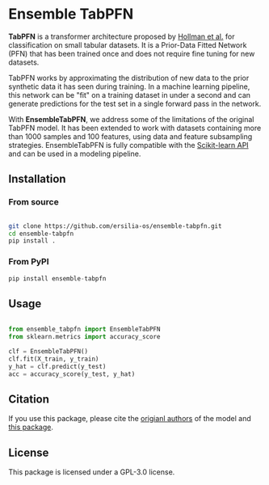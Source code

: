 # Ensemble TabPFN

**TabPFN** is a transformer architecture proposed by [Hollman et al.](https://arxiv.org/abs/2207.01848) for classification on small tabular datasets. It is a Prior-Data Fitted Network (PFN) that has been trained once and does not require fine tuning for new datasets.

TabPFN works by approximating the distribution of new data to the prior synthetic data it has seen during training. In a machine learning pipeline, this network can be "fit" on a training dataset in under a second and can generate predictions for the test set in a single forward pass in the network.

With **EnsembleTabPFN**, we address some of the limitations of the original TabPFN model. It has been extended to work with datasets containing more than 1000 samples and 100 features, using data and feature subsampling strategies. EnsembleTabPFN is fully compatible with the [Scikit-learn API](https://scikit-learn.org/stable/index.html) and can be used in a modeling pipeline.

## Installation

### From source

```bash

git clone https://github.com/ersilia-os/ensemble-tabpfn.git
cd ensemble-tabpfn
pip install .
```

### From PyPI

```python
pip install ensemble-tabpfn
```

## Usage

```python

from ensemble_tabpfn import EnsembleTabPFN
from sklearn.metrics import accuracy_score

clf = EnsembleTabPFN()
clf.fit(X_train, y_train)
y_hat = clf.predict(y_test)
acc = accuracy_score(y_test, y_hat)
```

## Citation

If you use this package, please cite the [origianl authors](https://arxiv.org/abs/2207.01848) of the model and [this package](https://github.com/ersilia-os/ensemble-tabpfn/blob/master/CITATION.cff).

## License

This package is licensed under a GPL-3.0 license.
